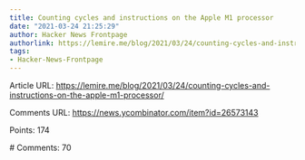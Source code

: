 ```yaml
---
title: Counting cycles and instructions on the Apple M1 processor
date: "2021-03-24 21:25:29"
author: Hacker News Frontpage
authorlink: https://lemire.me/blog/2021/03/24/counting-cycles-and-instructions-on-the-apple-m1-processor/
tags:
- Hacker-News-Frontpage
---
```


<p>Article URL: <a href="https://lemire.me/blog/2021/03/24/counting-cycles-and-instructions-on-the-apple-m1-processor/">https://lemire.me/blog/2021/03/24/counting-cycles-and-instructions-on-the-apple-m1-processor/</a></p>
<p>Comments URL: <a href="https://news.ycombinator.com/item?id=26573143">https://news.ycombinator.com/item?id=26573143</a></p>
<p>Points: 174</p>
<p># Comments: 70</p>
